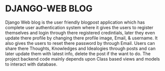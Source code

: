 <h1>DJANGO-WEB BLOG</h1>
Django Web blog is the user friendly blogpost application which has complete user authentication system where it gives the users to register themselves and login through there registered credintials, later they even update there profile by changing there profile image, Email, & username. It also gives the users to reset there password by through Email.
Users can share there Thoughts, Knowledges and Idealogies through posts and can later update them with latest info, delete the post if the want to do. 
The project backend code mainly depends upon Class based views and models to interact with database. 





 

